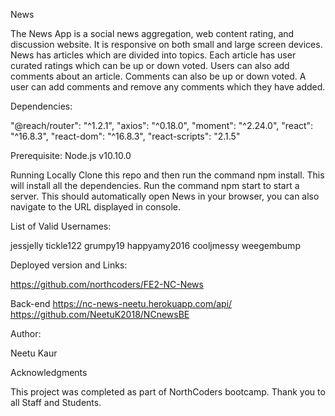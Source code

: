 News

The News App is a social news aggregation, web content rating, and discussion website. It is responsive on both small and large screen devices.
News has articles which are divided into topics. Each article has user curated ratings which can be up or down voted. Users can also add comments about an article. Comments can also be up or down voted. A user can add comments and remove any comments which they have added.

Dependencies:

"@reach/router": "^1.2.1",
"axios": "^0.18.0",
"moment": "^2.24.0",
"react": "^16.8.3",
"react-dom": "^16.8.3",
"react-scripts": "2.1.5"

Prerequisite:
Node.js v10.10.0

Running Locally
Clone this repo and then run the command npm install. This will install all the dependencies.
Run the command npm start to start a server. This should automatically open News in your browser, you can also navigate to the URL displayed in console.

List of Valid Usernames:

jessjelly
tickle122
grumpy19
happyamy2016
cooljmessy
weegembump

Deployed version and Links:

https://github.com/northcoders/FE2-NC-News

Back-end
https://nc-news-neetu.herokuapp.com/api/
https://github.com/NeetuK2018/NCnewsBE

Author:

Neetu Kaur

Acknowledgments

This project was completed as part of NorthCoders bootcamp.
Thank you to all Staff and Students.
